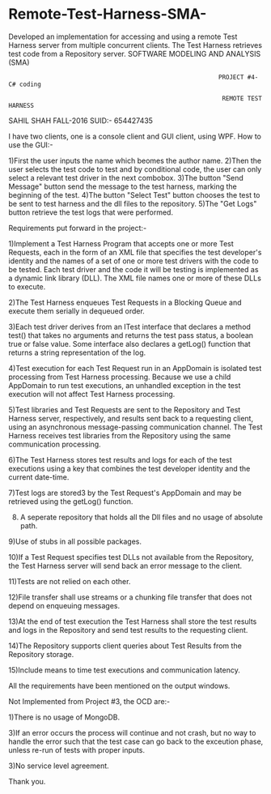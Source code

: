 # Remote-Test-Harness-SMA-
Developed an implementation for accessing and using a remote Test Harness server from multiple concurrent clients. The Test Harness retrieves test code from a Repository server.
                                                       SOFTWARE MODELING AND ANALYSIS (SMA)
                                                            
                                                              PROJECT #4- C# coding

                                                               REMOTE TEST HARNESS
 
SAHIL SHAH
FALL-2016
SUID:- 654427435


I have two clients, one is a console client and GUI client, using WPF.
How to use the GUI:-

1)First the user inputs the name which beomes the author name.
2)Then the user selects the test code to test and by conditional code, the user can only select a relevant test driver in the next combobox.
3)The button "Send Message" button send the message to the test harness, marking the beginning of the test.
4)The button "Select Test" button chooses the test to be sent to test harness and the dll files to the repository.
5)The "Get Logs" button retrieve the test logs that were performed.

Requirements put forward in the project:-

1)Implement a Test Harness Program that accepts one or more Test Requests, each in the form of an XML file that specifies the test developer's 
identity and the names of a set of one or more test drivers with the code to be tested. Each test driver and the code it will be testing is 
implemented as a dynamic link library (DLL). The XML file names one or more of these DLLs to execute. 

2)The Test Harness enqueues Test Requests in a Blocking Queue and execute them serially in dequeued order.

3)Each test driver derives from an ITest interface that declares a method test() that takes no arguments and returns the test pass status, 
 a boolean true or false value. Some interface also declares a getLog() function that returns a string representation of the log.

4)Test execution for each Test Request run in an AppDomain is isolated test processing from Test Harness processing.
 Because we use a child AppDomain to run test executions, an unhandled exception in the test execution will not affect Test Harness processing. 

5)Test libraries and Test Requests are sent to the Repository and Test Harness server, respectively, and results sent back to a requesting client, 
using an asynchronous message-passing communication channel. The Test Harness receives test libraries from the Repository using the same
communication processing. 

6)The Test Harness stores test results and logs for each of the test executions using a key that combines the test developer identity and 
the current date-time.

7)Test logs are stored3 by the Test Request's AppDomain and may be retrieved using the getLog() function.

8) A seperate repository that holds all the Dll files and no usage of absolute path.

9)Use of stubs in all possible packages.

10)If a Test Request specifies test DLLs not available from the Repository, the Test Harness server will send back an error message to the client.

11)Tests are not relied on each other.

12)File transfer shall use streams or a chunking file transfer that does not depend on enqueuing messages.

13)At the end of test execution the Test Harness shall store the test results and logs in the Repository and send test results to the requesting client.

14)The Repository supports client queries about Test Results from the Repository storage.

15)Include means to time test executions and communication latency.

All the requirements have been mentioned on the output windows.

Not Implemented from Project #3, the OCD are:-

1)There is no usage of MongoDB.

3)If an error occurs the process will continue and not crash, but no way to handle the error such that the test case can go back to the exceution phase,
unless re-run of tests with proper inputs.

3)No service level agreement.

Thank you.

